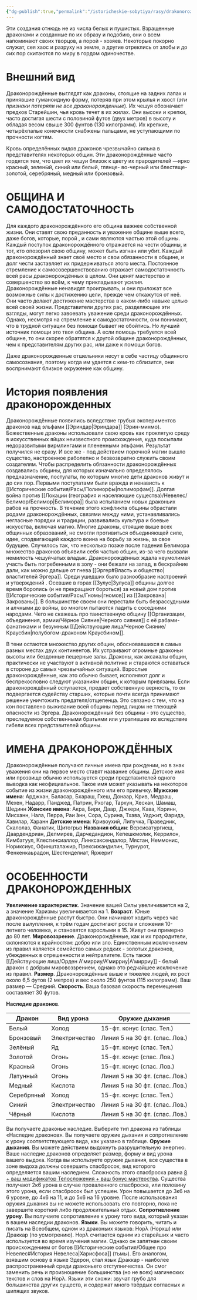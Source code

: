 ```yaml
---
{"dg-publish":true,"permalink":"/istoricheskie-sobytiya/rasy/drakonorozhdennye/","dgPassFrontmatter":true}
---
```


Эти создания отнюдь не из числа белых и пушистых. Взращенные драконами и созданные по их образу и подобию, они о всем напоминают своих творцов, а порой - хозяев. Некоторые покорно служат, сея хаос и разруху на земле, а другие отреклись от злобы и до сих пор скитаются по миру в гордом одиночестве.

# Внешний вид

Драконорождённые выглядят как драконы, стоящие на задних лапах и принявшие гуманоидную форму, потеряв при этом крылья и хвост (*эти признаки потеряли не все драконорожденные*). Их чешуя обозначает предков Старейшин, чья кровь течет в их жилах. Они высоки и крепки, часто достигая шести с половиной футов (двух метров) в высоту и обладая весом свыше 300 фунтов (130 килограмм). Их крепкие, четырёхпалые конечности снабжены пальцами, не уступающими по прочности когтям. 

Кровь определённых видов драконов чрезвычайно сильна в представителях некоторых общин. Эти драконорождённые часто гордятся тем, что цвет их чешуи близок к цвету их прародителей —ярко красный, зелен̈ый, синий или белый, глянце-
во-черный или блестяще-золотой, серебряный, медный или бронзовый.

# ОБЩИНА И САМОДОСТАТОЧНОСТЬ

Для каждого драконорождённого его община важнее собственной жизни. Они ставят свою преданность и уважение общине выше всего, даже богов, которые, порой , и сами являются частью этой общины. Каждый поступок драконорождённого отражается на чести общины, и тот, кто опозорил свою общину, может быть изгнан или убит. Каждый драконорождённый знает своё место и свои обязанности в общине, и долг чести заставляет их придерживаться этого места. Постоянное стремление к самосовершенствованию отражает самодостаточность всей расы драконорождённых в целом. Они ценят мастерство и совершенство во всём, к чему прикладывают усилия. Драконорождённые ненавидят проигрывать, и они приложат все возможные силы к достижению цели, прежде чем откажутся от неё. Они часто делают достижение мастерства в каком-либо навыке целью всей своей жизни. Представители других рас, разделяющие эти взгляды, могут легко завоевать уважение среди драконорождённых. Однако, несмотря на стремление к самодостаточности, они понимают, что в трудной ситуации без помощи бывает не обойтись. Но лучший источник помощи это твоя община. А если помощь требуется всей общине, то они скорее обратятся к другой общине драконорождённых, чем к представителям других рас, или даже к помощи богов.

Даже драконорожденные отшельники несут в себе частицу общинного самосознания, поэтому когда им удается с кем-то сблизится, они воспрнимают близкое окружение как общину.

# История появления драконорожденных

Драконорождённые появились вследствие грубых экспериментов драконов над эльфами [[Эриндар\|Эриндара]] (Эрин-минмо). Божественные драконы использовали свою кровь как проклятую среду в искусственных яйцах неизвестного происхождения, куда посыпали недоразвитыми вирмлингами и плененными эльфами. Результат получился не сразу. И все же - под действием порочной магии вышло существо, настроенное раболепно и безвозвратно служить  своим создателям. Чтобы распределить обязанности драконорождённых создавались общины, для которых изначально определялось предназначение, постулаты, по которым многие дети драконов живут и до сих пор. Первыми постулатами были вражда и ненависть к [[Исторические события/Расы/Полиморфы\|полиморфам]]. Долгая война против [[Локации (география и населяющие существа)/Невелес/Белимор/Белимор\|Белимора]] была испытанием новых драконьих рабов на прочность. В течение этого конфликта общины обрастали родами драконорождённых, связями между ними, устанавливались негласные порядки и традиции, развивались культура и боевые искусства, включая магию. Многие драконы, стоящие выше всех общинных образований, не смогли противиться объединяющей силе, идее, сподвигающей каждого воина на борьбу за жизнь, за свое будущее. 
Случилось так, что несколько позже после падения Белимора множество драконов объявили себя частью общин, из-за чего вызвали немилость чешуйчатых владык. Драконорождённых ждала неумолимая участь быть погребенными в золу - они бежали на запад, в бескрайние дали, как можно дальше от гнева [[Эргер#Власть и общество\|властителей Эргера]]. Среди ушедших было разнообразие настроений и утверждений . Осевшие в горах [[Зулус\|Зулуса]] общины долгое время боролись (и не прекращают бороться) за новый дом против [[Исторические события/Расы/Гномы\|гномов]] из [[Закрована\|Закрованы]]. 
В большинстве своем они перестали быть безрассудными и алчными до войны, во многом пытаются ладить с соседними народами. Чего не скажешь про таинственную общину [[Организации, объединения, армии/Чёрное Сияние\|Черного сияния]] с её рабами-фанатиками и безумным [[Действующие лица/Черное Сияние/Краусбин\|полубогом-драконом Краусбином]]. 

В тени остаются множество других общин, обосновавшихся в самых разных местах двух континентов. Их устраивают огромные драконьи высоты или бездонные пещерные залы. Драконы, как аксакалы общин, практически не участвуют в активной политике и стараются оставаться в стороне до самых чрезвычайных ситуаций. Взрослые драконорождённые, как это обычно бывает, исполняют долг и беспрекословно следуют указаниям общин, к которым привязаны. Если драконорождённый оступается, предает собственную верность, то он подвергается судейству старших, которые почти всегда принимают решение уничтожить предателя/отщепенца. Это связано с тем, что на кон поставлено выживание всей общины перед лицом не тлеющей опасности из Эргера. Драконорождённый без общины - это существо, преследуемое собственными братьями или утратившее их вследствие гибели всех представителей общины. 

# ИМЕНА ДРАКОНОРОЖДЁННЫХ 

Драконорождённые получают личные имена при рождении, но в знак уважения они на первое место ставят название общины. Детское имя или прозвище обычно используется среди представителей одного выводка как неофициальное. Такое имя может указывать на некоторое событие из жизни драконорождённого или его привычку. 
**Мужские имена**: Арджхан, Баласар, Бхараш, Гхеш, Донаар, Крив, Медраш, Мехен, Надарр, Панджед, Патрин, Рхогар, Тархун, Хескан, Шамаш, Шединн 
**Женские имена**: Акра, Бири, Даар, Джхери, Кава, Коринн, Мисханн, Нала, Перра, Раи ̆анн, Сора, Сурина, Тхава, Уаджит, Фаридэ, Хавилар, Харанн 
**Детские имена**: Кривоухий, Липучка, Праведник, Скалолаз, Фанатик, Щитогрыз 
**Названия общин**: Версисатургиеш, Даардендриан, Делмирев, Дарчедандион, Кепешкмолик, Керрилон, Кимбатуул, Клестинсиаллор, Линксаксендалор, Мястан, Неммонис, Нориксиус, Офиншталажир, Прексижандилин, Турнурот, Фенкенкаьрадон, Шестенделиат, Яржерит 

# ОСОБЕННОСТИ ДРАКОНОРОЖДЕННЫХ

**Увеличение характеристик**. Значение вашей Силы увеличивается на 2, а значение Харизмы увеличивается на 1. 
**Возраст**. Юные драконорождённые растут быстро. Они начинают ходить через час после вылупления, к трём годам достигают роста и сложения 10-летнего человека, и становятся взрослыми в 15. Живут они примерно до 80 лет. 
**Мировоззрение**. Драконорождённые, как и их прародители, склоняются к крайностям: добро или зло. Единственным исключением из правил является семейство самых редких - золотых драконов, убежденных в отрешенности и нейтралитете. Есть также [[Действующие лица/Орден А'мирриу/А'мирриу\|А'мирриу]] - белый дракон с добрым мировоззрением, однако это редчайшее исключение из правил.
**Размер**. Драконорождённые выше и тяжелее людей, их рост около 6,5 футов (2 метров) и вес около 250 фунтов (115 килограмм). Ваш размер — Средний. 
**Скорость**. Ваша базовая скорость перемещения составляет 30 футов.

**Наследие драконов**.

| Дракон     | Вид урона     | Оружие дыхания                 |
| ---------- | ------------- | ------------------------------ |
| Белый      | Холод         | 15-фт. конус (спас. Тел.)      |
| Бронзовый  | Электричество | Линия 5 на 30 фт. (спас. Лов.) |
| Зелёный    | Яд            | 15-фт. конус (спас. Тел.)      |
| Золотой    | Огонь         | 15-фт. конус (спас. Лов.)      |
| Красный    | Огонь         | 15-фт. конус (спас. Лов.)      |
| Латунный   | Огонь         | Линия 5 на 30 фт. (спас. Лов.) |
| Медный     | Кислота       | Линия 5 на 30 фт. (спас. Лов.) |
| Серебряный | Холод         | 15-фт. конус (спас. Тел.)      |
| Синий      | Электричество | Линия 5 на 30 фт. (спас. Лов.) |
| Чёрный     | Кислота       | Линия 5 на 30 фт. (спас. Лов.) |
Вы получаете драконье наследие. Выберите тип дракона из таблицы «Наследие драконов». Вы получаете оружие дыхания и сопротивление к урону соответствующего вида, как указано в таблице. 
**Оружие дыхания**. Вы можете действием выдохнуть разрушительную энергию. Ваше наследие драконов определяет размер, форму и вид урона вашего выдоха. Когда вы используете оружие дыхания, все существа в зоне выдоха должны совершить спасбросок, вид которого определяется вашим наследием. Сложность этого спасброска равна <u>8 + ваш модификатор Телосложения + ваш бонус мастерства</u>. Существа получают 2к6 урона в случае проваленного спасброска, или половину этого урона, если спасбросок был успешен. Урон повышается до 3к6 на 6 уровне, до 4к6 на 11, и до 5к6 на 16 уровне. После использования оружия дыхания вы не можете использовать его повторно, пока не завершите короткий либо продолжительный отдых. 
**Сопротивление урону**. Вы получаете сопротивление к урону того вида, который указан в вашем наследии драконов. 
**Языки**. Вы можете говорить, читать и писать на Всеобщем, одном из драконьих языков: Норλ (Норхш) или Драккар (по усмотрению). Норλ считается одним из старейших и часто используется во время изучения магии. Однако он запятнан своим происхождением от богов [[Исторические события/Общее про Невелес#История Невелеса\|Харисфоса]] (тьмы). Его аналогом, взявшим основу в языке Эдерон, стал язык Драккар - наиболее распространенный среди драконьего отступничества. Он смог заменить речь и произношение большинства (но не всех) магических текстов и слов на Норλ. Языки эти схожи: звучат грубо для большинства других существ, и содержат много твёрдых согласных и шипящих звуков.